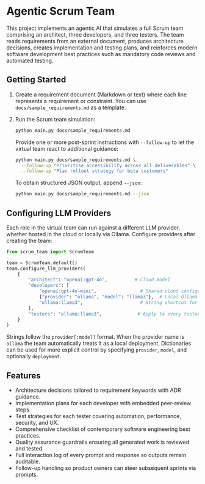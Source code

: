 # Agentic Scrum Team

This project implements an agentic AI that simulates a full Scrum team comprising an
architect, three developers, and three testers. The team reads requirements from an
external document, produces architecture decisions, creates implementation and testing
plans, and reinforces modern software development best practices such as mandatory code
reviews and automated testing.

## Getting Started

1. Create a requirement document (Markdown or text) where each line represents a
   requirement or constraint. You can use `docs/sample_requirements.md` as a template.
2. Run the Scrum team simulation:

   ```bash
   python main.py docs/sample_requirements.md
   ```

   Provide one or more post-sprint instructions with `--follow-up` to let the virtual
   team react to additional guidance:

   ```bash
   python main.py docs/sample_requirements.md \
     --follow-up "Prioritise accessibility across all deliverables" \
     --follow-up "Plan rollout strategy for beta customers"
   ```

   To obtain structured JSON output, append `--json`:

   ```bash
   python main.py docs/sample_requirements.md --json
   ```

## Configuring LLM Providers

Each role in the virtual team can run against a different LLM provider, whether hosted
in the cloud or locally via Ollama. Configure providers after creating the team:

```python
from scrum_team import ScrumTeam

team = ScrumTeam.default()
team.configure_llm_providers(
    {
        "architect": "openai:gpt-4o",          # Cloud model
        "developers": [
            "openai:gpt-4o-mini",                # Shared cloud configuration
            {"provider": "ollama", "model": "llama3"},  # Local Ollama model
            "ollama:llama3",                     # String shortcut for Ollama
        ],
        "testers": "ollama:llama3",             # Apply to every tester
    }
)
```

Strings follow the ``provider[:model]`` format. When the provider name is ``ollama`` the
team automatically treats it as a local deployment. Dictionaries can be used for more
explicit control by specifying ``provider``, ``model``, and optionally ``deployment``.

## Features

- Architecture decisions tailored to requirement keywords with ADR guidance.
- Implementation plans for each developer with embedded peer-review steps.
- Test strategies for each tester covering automation, performance, security, and UX.
- Comprehensive checklist of contemporary software engineering best practices.
- Quality assurance guardrails ensuring all generated work is reviewed and tested.
- Full interaction log of every prompt and response so outputs remain auditable.
- Follow-up handling so product owners can steer subsequent sprints via prompts.
